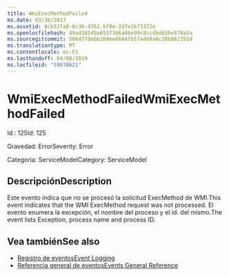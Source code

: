 ```yaml
---
title: WmiExecMethodFailed
ms.date: 03/30/2017
ms.assetid: 8cb52fa8-0c36-4761-bf8e-2d7e1b73372e
ms.openlocfilehash: 49ad18549a65373d6a06e99c8ccdbd65be870a5a
ms.sourcegitcommit: 5b6d778ebb269ee6684fb57ad69a8c28b06235b9
ms.translationtype: MT
ms.contentlocale: es-ES
ms.lasthandoff: 04/08/2019
ms.locfileid: "59078621"
---
```

# <a name="wmiexecmethodfailed"></a><span data-ttu-id="06be7-102">WmiExecMethodFailed</span><span class="sxs-lookup"><span data-stu-id="06be7-102">WmiExecMethodFailed</span></span>
<span data-ttu-id="06be7-103">Id.: 125</span><span class="sxs-lookup"><span data-stu-id="06be7-103">Id: 125</span></span>  
  
 <span data-ttu-id="06be7-104">Gravedad: Error</span><span class="sxs-lookup"><span data-stu-id="06be7-104">Severity: Error</span></span>  
  
 <span data-ttu-id="06be7-105">Categoría: ServiceModel</span><span class="sxs-lookup"><span data-stu-id="06be7-105">Category: ServiceModel</span></span>  
  
## <a name="description"></a><span data-ttu-id="06be7-106">Descripción</span><span class="sxs-lookup"><span data-stu-id="06be7-106">Description</span></span>  
 <span data-ttu-id="06be7-107">Este evento indica que no se procesó la solicitud ExecMethod de WMI.</span><span class="sxs-lookup"><span data-stu-id="06be7-107">This event indicates that the WMI ExecMethod request was not processed.</span></span> <span data-ttu-id="06be7-108">El evento enumera la excepción, el nombre del proceso y el id. del mismo.</span><span class="sxs-lookup"><span data-stu-id="06be7-108">The event lists Exception, process name and process ID.</span></span>  
  
## <a name="see-also"></a><span data-ttu-id="06be7-109">Vea también</span><span class="sxs-lookup"><span data-stu-id="06be7-109">See also</span></span>

- [<span data-ttu-id="06be7-110">Registro de eventos</span><span class="sxs-lookup"><span data-stu-id="06be7-110">Event Logging</span></span>](../../../../../docs/framework/wcf/diagnostics/event-logging/index.md)
- [<span data-ttu-id="06be7-111">Referencia general de eventos</span><span class="sxs-lookup"><span data-stu-id="06be7-111">Events General Reference</span></span>](../../../../../docs/framework/wcf/diagnostics/event-logging/events-general-reference.md)
